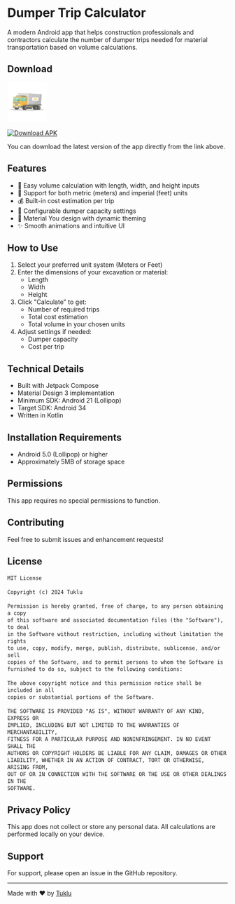 # Dumper Trip Calculator

A modern Android app that helps construction professionals and contractors calculate the number of dumper trips needed for material transportation based on volume calculations.

## Download

<div align="left">
<img src="https://github.com/tuklu/DumperTripCalculator/blob/main/app/src/main/res/mipmap-xxhdpi/ic_launcher.png" alt="Dumper Trip Calculator Logo" width="90" height="90"/>
</div>

[![Download APK](https://img.shields.io/badge/Download-APK-green.svg)](https://github.com/tuklu/DumperTripCalculator/blob/main/app/release/app-release.apk?raw=true)

You can download the latest version of the app directly from the link above.

## Features

- 📏 Easy volume calculation with length, width, and height inputs
- 🔄 Support for both metric (meters) and imperial (feet) units
- 💰 Built-in cost estimation per trip
- 🚛 Configurable dumper capacity settings
- 🎨 Material You design with dynamic theming
- ✨ Smooth animations and intuitive UI

## How to Use

1. Select your preferred unit system (Meters or Feet)
2. Enter the dimensions of your excavation or material:
   - Length
   - Width
   - Height
3. Click "Calculate" to get:
   - Number of required trips
   - Total cost estimation
   - Total volume in your chosen units
4. Adjust settings if needed:
   - Dumper capacity
   - Cost per trip

## Technical Details

- Built with Jetpack Compose
- Material Design 3 implementation
- Minimum SDK: Android 21 (Lollipop)
- Target SDK: Android 34
- Written in Kotlin

## Installation Requirements

- Android 5.0 (Lollipop) or higher
- Approximately 5MB of storage space

## Permissions

This app requires no special permissions to function.

## Contributing

Feel free to submit issues and enhancement requests!

## License

```
MIT License

Copyright (c) 2024 Tuklu

Permission is hereby granted, free of charge, to any person obtaining a copy
of this software and associated documentation files (the "Software"), to deal
in the Software without restriction, including without limitation the rights
to use, copy, modify, merge, publish, distribute, sublicense, and/or sell
copies of the Software, and to permit persons to whom the Software is
furnished to do so, subject to the following conditions:

The above copyright notice and this permission notice shall be included in all
copies or substantial portions of the Software.

THE SOFTWARE IS PROVIDED "AS IS", WITHOUT WARRANTY OF ANY KIND, EXPRESS OR
IMPLIED, INCLUDING BUT NOT LIMITED TO THE WARRANTIES OF MERCHANTABILITY,
FITNESS FOR A PARTICULAR PURPOSE AND NONINFRINGEMENT. IN NO EVENT SHALL THE
AUTHORS OR COPYRIGHT HOLDERS BE LIABLE FOR ANY CLAIM, DAMAGES OR OTHER
LIABILITY, WHETHER IN AN ACTION OF CONTRACT, TORT OR OTHERWISE, ARISING FROM,
OUT OF OR IN CONNECTION WITH THE SOFTWARE OR THE USE OR OTHER DEALINGS IN THE
SOFTWARE.
```

## Privacy Policy

This app does not collect or store any personal data. All calculations are performed locally on your device.

## Support

For support, please open an issue in the GitHub repository.

---

Made with ❤️ by [Tuklu](https://github.com/tuklu)
